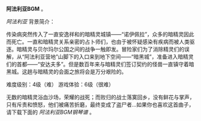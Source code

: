 

**阿法利亚BGM** 。

_阿法利亚_ 背景简介：

传染病突然传入了一直安逸祥和的暗精灵城镇——“诺伊佩拉”，众多的暗精灵因此而死亡。一直和暗精灵关系亲密的占卜师们，也由于被怀疑感染有疾病而被人类驱逐。暗精灵与贝尔玛尔公国之间的战争一触即发。冒险家们为了消除精灵们的误解，从“阿法利亚营地”山脚下的入口来到地下空间——“暗黑城”，准备进入暗精灵们的首都——“安达夫多”。但是数百年来与暗精灵们签订契约的怪兽一直镇守着暗黑城。这趟与暗精灵的会面之旅将会是万分艰险的。

难度级别：4级（难） 游戏体验：6级（很难）

无数的暗精灵浴血沙场，荣耀的战死；而败归的战士落寞回乡，没有鲜花与掌声，只有斥责和愤怒，他们被痛苦折磨，最终变成了盗尸者...如果你也喜欢这首曲子，请下载下面的
_阿法利亚BGM钢琴谱_ 。

